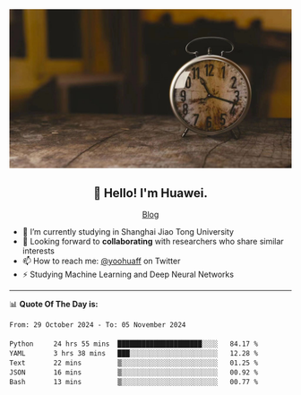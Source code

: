 <div align="center">
  <a href="https://github.com/JHW5981">
    <img src="./assets/background.jpg">
  </a>
</div>

<h2 align="center">👋 Hello! I'm Huawei.</h2>
<p align="center">
  <a href="https://blog.csdn.net/Edward__J?spm=1000.2115.3001.5343">Blog</a>
</p>


- 🔭 I’m currently studying in Shanghai Jiao Tong University
- 💬 Looking forward to **collaborating** with researchers who share similar interests
- 📫 How to reach me: [@yoohuaff](https://twitter.com/yoohuaff) on Twitter
- ⚡ Studying Machine Learning and Deep Neural Networks

-------
📊 **Quote Of The Day is:**
<!--START_SECTION:waka-->

```txt
From: 29 October 2024 - To: 05 November 2024

Python     24 hrs 55 mins  █████████████████████░░░░   84.17 %
YAML       3 hrs 38 mins   ███░░░░░░░░░░░░░░░░░░░░░░   12.28 %
Text       22 mins         ▒░░░░░░░░░░░░░░░░░░░░░░░░   01.25 %
JSON       16 mins         ▒░░░░░░░░░░░░░░░░░░░░░░░░   00.92 %
Bash       13 mins         ▒░░░░░░░░░░░░░░░░░░░░░░░░   00.77 %
```

<!--END_SECTION:waka-->

